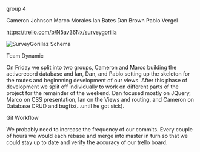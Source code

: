 group 4

Cameron Johnson
Marco Morales
Ian Bates
Dan Brown
Pablo Vergel


https://trello.com/b/N5av36Nx/surveygorilla

![SurveyGorillaz Schema](http://i.minus.com/inaPRJCSGMIYa.png)


Team Dynamic

On Friday we split into two groups, Cameron and Marco building the activerecord database and Ian, Dan, and Pablo setting up the skeleton for the routes and beginnning development of our views. After this phase of development we split off individually to work on different parts of the project for the remainder of the weekend. Dan focused mostly on JQuery, Marco on CSS presentation, Ian on the Views and routing, and Cameron on Database CRUD and bugfix(...until he got sick). 



Git Workflow

We probably need to increase the frequency of our commits. Every couple of hours we would each rebase and merge into master in turn so that we could stay up to date and verify the accuracy of our trello board. 